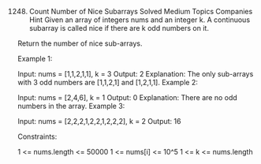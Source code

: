 1248. Count Number of Nice Subarrays
Solved
Medium
Topics
Companies
Hint
Given an array of integers nums and an integer k. A continuous subarray is called nice if there are k odd numbers on it.

Return the number of nice sub-arrays.

 

Example 1:

Input: nums = [1,1,2,1,1], k = 3
Output: 2
Explanation: The only sub-arrays with 3 odd numbers are [1,1,2,1] and [1,2,1,1].
Example 2:

Input: nums = [2,4,6], k = 1
Output: 0
Explanation: There are no odd numbers in the array.
Example 3:

Input: nums = [2,2,2,1,2,2,1,2,2,2], k = 2
Output: 16
 

Constraints:

1 <= nums.length <= 50000
1 <= nums[i] <= 10^5
1 <= k <= nums.length